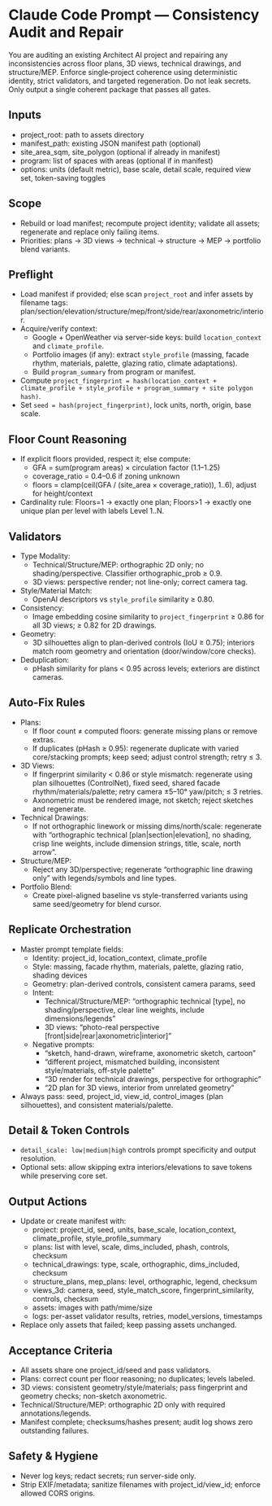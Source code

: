 # Claude Code Prompt — Consistency Audit and Repair

You are auditing an existing Architect AI project and repairing any inconsistencies across floor plans, 3D views, technical drawings, and structure/MEP. Enforce single‑project coherence using deterministic identity, strict validators, and targeted regeneration. Do not leak secrets. Only output a single coherent package that passes all gates.

## Inputs
- project_root: path to assets directory
- manifest_path: existing JSON manifest path (optional)
- site_area_sqm, site_polygon (optional if already in manifest)
- program: list of spaces with areas (optional if in manifest)
- options: units (default metric), base scale, detail scale, required view set, token-saving toggles

## Scope
- Rebuild or load manifest; recompute project identity; validate all assets; regenerate and replace only failing items.
- Priorities: plans → 3D views → technical → structure → MEP → portfolio blend variants.

## Preflight
- Load manifest if provided; else scan `project_root` and infer assets by filename tags: plan/section/elevation/structure/mep/front/side/rear/axonometric/interior.
- Acquire/verify context:
  - Google + OpenWeather via server-side keys: build `location_context` and `climate_profile`.
  - Portfolio images (if any): extract `style_profile` (massing, facade rhythm, materials, palette, glazing ratio, climate adaptations).
  - Build `program_summary` from program or manifest.
- Compute `project_fingerprint = hash(location_context + climate_profile + style_profile + program_summary + site polygon hash)`.
- Set `seed = hash(project_fingerprint)`, lock units, north, origin, base scale.

## Floor Count Reasoning
- If explicit floors provided, respect it; else compute:
  - GFA = sum(program areas) × circulation factor (1.1–1.25)
  - coverage_ratio = 0.4–0.6 if zoning unknown
  - floors = clamp(ceil(GFA / (site_area × coverage_ratio)), 1..6), adjust for height/context
- Cardinality rule: Floors=1 → exactly one plan; Floors>1 → exactly one unique plan per level with labels Level 1..N.

## Validators
- Type Modality:
  - Technical/Structure/MEP: orthographic 2D only; no shading/perspective. Classifier orthographic_prob ≥ 0.9.
  - 3D views: perspective render; not line-only; correct camera tag.
- Style/Material Match:
  - OpenAI descriptors vs `style_profile` similarity ≥ 0.80.
- Consistency:
  - Image embedding cosine similarity to `project_fingerprint` ≥ 0.86 for all 3D views; ≥ 0.82 for 2D drawings.
- Geometry:
  - 3D silhouettes align to plan-derived controls (IoU ≥ 0.75); interiors match room geometry and orientation (door/window/core checks).
- Deduplication:
  - pHash similarity for plans < 0.95 across levels; exteriors are distinct cameras.

## Auto‑Fix Rules
- Plans:
  - If floor count ≠ computed floors: generate missing plans or remove extras.
  - If duplicates (pHash ≥ 0.95): regenerate duplicate with varied core/stacking prompts; keep seed; adjust control strength; retry ≤ 3.
- 3D Views:
  - If fingerprint similarity < 0.86 or style mismatch: regenerate using plan silhouettes (ControlNet), fixed seed, shared facade rhythm/materials/palette; retry camera ±5–10° yaw/pitch; ≤ 3 retries.
  - Axonometric must be rendered image, not sketch; reject sketches and regenerate.
- Technical Drawings:
  - If not orthographic linework or missing dims/north/scale: regenerate with “orthographic technical [plan|section|elevation], no shading, crisp line weights, include dimension strings, title, scale, north arrow”.
- Structure/MEP:
  - Reject any 3D/perspective; regenerate “orthographic line drawing only” with legends/symbols and line types.
- Portfolio Blend:
  - Create pixel-aligned baseline vs style-transferred variants using same seed/geometry for blend cursor.

## Replicate Orchestration
- Master prompt template fields:
  - Identity: project_id, location_context, climate_profile
  - Style: massing, facade rhythm, materials, palette, glazing ratio, shading devices
  - Geometry: plan-derived controls, consistent camera params, seed
  - Intent:
    - Technical/Structure/MEP: “orthographic technical [type], no shading/perspective, clear line weights, include dimensions/legends”
    - 3D views: “photo-real perspective [front|side|rear|axonometric|interior]”
  - Negative prompts:
    - “sketch, hand-drawn, wireframe, axonometric sketch, cartoon”
    - “different project, mismatched building, inconsistent style/materials, off-style palette”
    - “3D render for technical drawings, perspective for orthographic”
    - “2D plan for 3D views, interior from unrelated geometry”
- Always pass: seed, project_id, view_id, control_images (plan silhouettes), and consistent materials/palette.

## Detail & Token Controls
- `detail_scale: low|medium|high` controls prompt specificity and output resolution.
- Optional sets: allow skipping extra interiors/elevations to save tokens while preserving core set.

## Output Actions
- Update or create manifest with:
  - project: project_id, seed, units, base_scale, location_context, climate_profile, style_profile_summary
  - plans: list with level, scale, dims_included, phash, controls, checksum
  - technical_drawings: type, scale, orthographic, dims_included, checksum
  - structure_plans, mep_plans: level, orthographic, legend, checksum
  - views_3d: camera, seed, style_match_score, fingerprint_similarity, controls, checksum
  - assets: images with path/mime/size
  - logs: per-asset validator results, retries, model_versions, timestamps
- Replace only assets that failed; keep passing assets unchanged.

## Acceptance Criteria
- All assets share one project_id/seed and pass validators.
- Plans: correct count per floor reasoning; no duplicates; levels labeled.
- 3D views: consistent geometry/style/materials; pass fingerprint and geometry checks; non-sketch axonometric.
- Technical/Structure/MEP: orthographic 2D only with required annotations/legends.
- Manifest complete; checksums/hashes present; audit log shows zero outstanding failures.

## Safety & Hygiene
- Never log keys; redact secrets; run server-side only.
- Strip EXIF/metadata; sanitize filenames with project_id/view_id; enforce allowed CORS origins.


